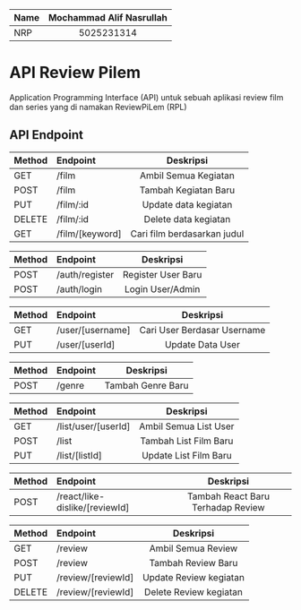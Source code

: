 | Name | Mochammad Alif Nasrullah |
| :--- | :----------------------: |
| NRP  |        5025231314        |

# API Review Pilem
Application Programming Interface (API) untuk sebuah aplikasi review film dan series yang di namakan ReviewPiLem (RPL)

## API Endpoint

| Method | Endpoint                        |           Deskripsi            |
| :----- | :------------------------------ | :----------------------------: |
| GET    | /film | Ambil Semua Kegiatan |
| POST   | /film | Tambah Kegiatan Baru |
| PUT    | /film/:id | Update data kegiatan |
| DELETE | /film/:id | Delete data kegiatan |
| GET    | /film/[keyword] | Cari film berdasarkan judul |

| Method | Endpoint                        |           Deskripsi            |
| :----- | :------------------------------ | :----------------------------: |
| POST   | /auth/register | Register User Baru |
| POST   | /auth/login | Login User/Admin |

| Method | Endpoint                        |           Deskripsi            |
| :----- | :------------------------------ | :----------------------------: |
| GET    | /user/[username] | Cari User Berdasar Username |
| PUT    | /user/[userId] | Update Data User |

| Method | Endpoint                        |           Deskripsi            |
| :----- | :------------------------------ | :----------------------------: |
| POST   | /genre                       | Tambah Genre Baru |

| Method | Endpoint                        |           Deskripsi            |
| :----- | :------------------------------ | :----------------------------: |
| GET    | /list/user/[userId] | Ambil Semua List User |
| POST   | /list | Tambah List Film Baru |
| PUT    | /list/[listId] | Update List Film Baru |

| Method | Endpoint                        |           Deskripsi            |
| :----- | :------------------------------ | :----------------------------: |
| POST   | /react/like-dislike/[reviewId] | Tambah React Baru Terhadap Review |

| Method | Endpoint                        |           Deskripsi            |
| :----- | :------------------------------ | :----------------------------: |
| GET    | /review | Ambil Semua Review |
| POST   | /review | Tambah Review Baru |
| PUT    | /review/[reviewId] | Update Review kegiatan |
| DELETE | /review/[reviewId] | Delete Review kegiatan |
